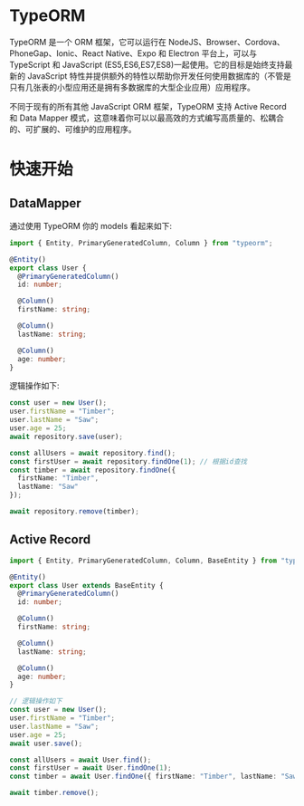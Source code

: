 # TypeORM

TypeORM 是一个 ORM 框架，它可以运行在 NodeJS、Browser、Cordova、PhoneGap、Ionic、React Native、Expo 和 Electron 平台上，可以与 TypeScript 和 JavaScript (ES5,ES6,ES7,ES8)一起使用。它的目标是始终支持最新的 JavaScript 特性并提供额外的特性以帮助你开发任何使用数据库的（不管是只有几张表的小型应用还是拥有多数据库的大型企业应用）应用程序。

不同于现有的所有其他 JavaScript ORM 框架，TypeORM 支持 Active Record 和 Data Mapper 模式，这意味着你可以以最高效的方式编写高质量的、松耦合的、可扩展的、可维护的应用程序。

# 快速开始

## DataMapper

通过使用 TypeORM 你的 models 看起来如下:

```ts
import { Entity, PrimaryGeneratedColumn, Column } from "typeorm";

@Entity()
export class User {
  @PrimaryGeneratedColumn()
  id: number;

  @Column()
  firstName: string;

  @Column()
  lastName: string;

  @Column()
  age: number;
}
```

逻辑操作如下:

```ts
const user = new User();
user.firstName = "Timber";
user.lastName = "Saw";
user.age = 25;
await repository.save(user);

const allUsers = await repository.find();
const firstUser = await repository.findOne(1); // 根据id查找
const timber = await repository.findOne({
  firstName: "Timber",
  lastName: "Saw"
});

await repository.remove(timber);
```

## Active Record

```ts
import { Entity, PrimaryGeneratedColumn, Column, BaseEntity } from "typeorm";

@Entity()
export class User extends BaseEntity {
  @PrimaryGeneratedColumn()
  id: number;

  @Column()
  firstName: string;

  @Column()
  lastName: string;

  @Column()
  age: number;
}

// 逻辑操作如下
const user = new User();
user.firstName = "Timber";
user.lastName = "Saw";
user.age = 25;
await user.save();

const allUsers = await User.find();
const firstUser = await User.findOne(1);
const timber = await User.findOne({ firstName: "Timber", lastName: "Saw" });

await timber.remove();
```
